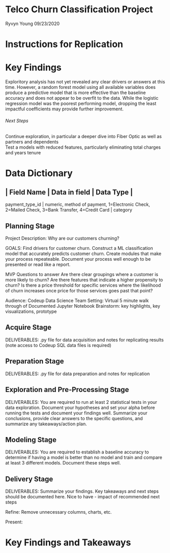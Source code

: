 # Telco Churn Classification Project
Ryvyn Young 09/23/2020

# Instructions for Replication

# Key Findings
Exploritory analysis has not yet revealed any clear drivers or answers at this time.
However, a random forest model using all available variables does produce a predictive model that is more effective than the baseline accuracy and does not appear to be overfit to the data.
While the logistic regression model was the poorest performing model, dropping the least impactful coefficients may provide further improvement.
###### Next Steps    
Continue exploration, in particular a deeper dive into Fiber Optic as well as partners and dependents   
Test a models with reduced features, particularly eliminating total charges and years tenure  

# Data Dictionary
| Field Name |	Data in field |	Data Type |
------------------------------------------
payment_type_id	| numeric, method of payment, 1=Electronic Check, 2=Mailed Check, 3=Bank Transfer, 4=Credit Card |	category

## Planning Stage
Project Description: Why are our customers churning?

GOALS:
Find drivers for customer churn.
Construct a ML classification model that accurately predicts customer churn.
Create modules that make your process repeateable.
Document your process well enough to be presented or read like a report.

MVP Questions to answer
Are there clear groupings where a customer is more likely to churn?
Are there features that indicate a higher propensity to churn?
Is there a price threshold for specific services where the likelihood of churn increases once price for those services goes past that point?

Audience: Codeup Data Science Team
Setting: Virtual 5 minute walk through of Documented Jupyter Notebook
Brainstorm: key highlights, key visualizations, prototype

## Acquire Stage
DELIVERABLES: .py file for data acquisition and notes for replicating results (note access to Codeup SQL data files is required)

## Preparation Stage
DELIVERABLES: .py file for data preparation and notes for replication

## Exploration and Pre-Processing Stage
DELIVERABLES: You are required to run at least 2 statistical tests in your data exploration. Document your hypotheses and set your alpha before running the tests and document your findings well. Summarize your conclusions, provide clear answers to the specific questions, and summarize any takeaways/action plan.

## Modeling Stage
DELIVERABLES: You are required to establish a baseline accuracy to determine if having a model is better than no model and train and compare at least 3 different models. Document these steps well.

## Delivery Stage
DELIVERABLES: Summarize your findings. Key takeaways and next steps should be documented here.
Nice to have - impact of recommended next steps

Refine:
Remove unnecessary columns, charts, etc.

Present:




# Key Findings and Takeaways